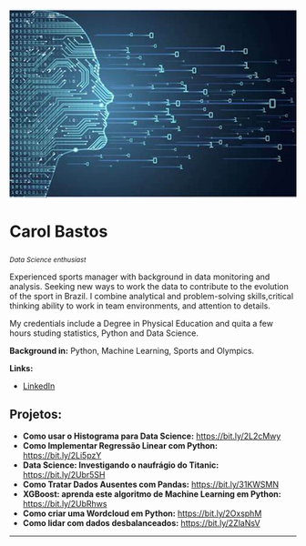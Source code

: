 
<p align="center">
  <img src="banner1.jpeg" >
</p>

# Carol Bastos
<sub>*Data Science enthusiast* </sub>

Experienced sports manager with background in data monitoring and analysis. Seeking new ways to work the data to contribute to the evolution of the sport in Brazil. I combine analytical and problem-solving skills,critical thinking ability to work in team environments, and attention to details. 

My credentials include a Degree in Physical Education and quita a few hours studing statistics, Python and Data Science.

**Background in:** Python, Machine Learning, Sports and Olympics.

**Links:**
* [LinkedIn](https://www.linkedin.com/in/carolinabastoscb)



## Projetos:

* **Como usar o Histograma para Data Science:** https://bit.ly/2L2cMwy
* **Como Implementar Regressão Linear com Python:** https://bit.ly/2Li5pzY
* **Data Science: Investigando o naufrágio do Titanic:** https://bit.ly/2Ubr5SH
* **Como Tratar Dados Ausentes com Pandas:** https://bit.ly/31KWSMN
* **XGBoost: aprenda este algoritmo de Machine Learning em Python:** https://bit.ly/2UbRhws
* **Como criar uma Wordcloud em Python:** https://bit.ly/2OxsphM
* **Como lidar com dados desbalanceados:** https://bit.ly/2ZlaNsV

---




